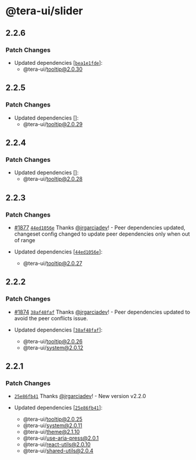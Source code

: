 # @tera-ui/slider

## 2.2.6

### Patch Changes

- Updated dependencies [[`bea1e1fde`](https://github.com/hieumau12/nextui-tera/commit/bea1e1fde8358d03a16bb6a9e517de724b5d95e4)]:
  - @tera-ui/tooltip@2.0.30

## 2.2.5

### Patch Changes

- Updated dependencies []:
  - @tera-ui/tooltip@2.0.29

## 2.2.4

### Patch Changes

- Updated dependencies []:
  - @tera-ui/tooltip@2.0.28

## 2.2.3

### Patch Changes

- [#1877](https://github.com/hieumau12/nextui-tera/pull/1877) [`44ed1056e`](https://github.com/hieumau12/nextui-tera/commit/44ed1056e717c56633f60cf289f78e9c7b83b648) Thanks [@jrgarciadev](https://github.com/jrgarciadev)! - Peer dependencies updated, changeset config changed to update peer dependencies only when out of range

- Updated dependencies [[`44ed1056e`](https://github.com/hieumau12/nextui-tera/commit/44ed1056e717c56633f60cf289f78e9c7b83b648)]:
  - @tera-ui/tooltip@2.0.27

## 2.2.2

### Patch Changes

- [#1874](https://github.com/hieumau12/nextui-tera/pull/1874) [`38af48faf`](https://github.com/hieumau12/nextui-tera/commit/38af48faf5b62d2f81f2402f3d83d78991eb46e0) Thanks [@jrgarciadev](https://github.com/jrgarciadev)! - Peer dependencies updated to avoid the peer conflicts issue.

- Updated dependencies [[`38af48faf`](https://github.com/hieumau12/nextui-tera/commit/38af48faf5b62d2f81f2402f3d83d78991eb46e0)]:
  - @tera-ui/tooltip@2.0.26
  - @tera-ui/system@2.0.12

## 2.2.1

### Patch Changes

- [`25e86fb41`](https://github.com/hieumau12/nextui-tera/commit/25e86fb41770d3cdae6dfdb79306b78fa02d8187) Thanks [@jrgarciadev](https://github.com/jrgarciadev)! - New version v2.2.0

- Updated dependencies [[`25e86fb41`](https://github.com/hieumau12/nextui-tera/commit/25e86fb41770d3cdae6dfdb79306b78fa02d8187)]:
  - @tera-ui/tooltip@2.0.25
  - @tera-ui/system@2.0.11
  - @tera-ui/theme@2.1.10
  - @tera-ui/use-aria-press@2.0.1
  - @tera-ui/react-utils@2.0.10
  - @tera-ui/shared-utils@2.0.4
